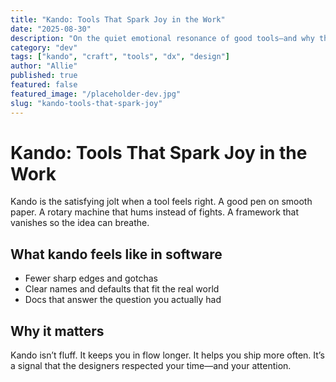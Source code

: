 ```yaml
---
title: "Kando: Tools That Spark Joy in the Work"
date: "2025-08-30"
description: "On the quiet emotional resonance of good tools—and why that feeling matters for craft."
category: "dev"
tags: ["kando", "craft", "tools", "dx", "design"]
author: "Allie"
published: true
featured: false
featured_image: "/placeholder-dev.jpg"
slug: "kando-tools-that-spark-joy"
---
```


# Kando: Tools That Spark Joy in the Work

Kando is the satisfying jolt when a tool feels right. A good pen on smooth paper. A rotary machine that hums instead of fights. A framework that vanishes so the idea can breathe.

## What kando feels like in software

- Fewer sharp edges and gotchas
- Clear names and defaults that fit the real world
- Docs that answer the question you actually had

## Why it matters

Kando isn’t fluff. It keeps you in flow longer. It helps you ship more often. It’s a signal that the designers respected your time—and your attention.

